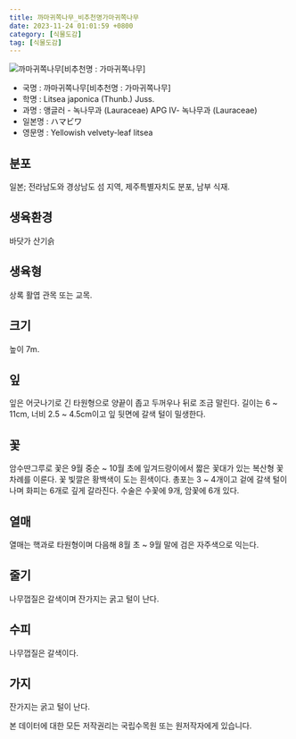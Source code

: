 ```yaml
---
title: 까마귀쪽나무_비추천명가마귀쪽나무
date: 2023-11-24 01:01:59 +0800
category: [식물도감]
tag: [식물도감]
---
```




![까마귀쪽나무[비추천명 : 가마귀쪽나무]](/fileUpload/plants/basic/Lauraceae/Litsea/11541/11541_4_th2.JPG)
- 국명 : 까마귀쪽나무[비추천명 : 가마귀쪽나무]
- 학명 : Litsea japonica (Thunb.) Juss.
- 과명 : 앵글러 - 녹나무과 (Lauraceae) APG Ⅳ- 녹나무과 (Lauraceae)
- 일본명 : ハマビワ
- 영문명 : Yellowish velvety-leaf litsea


## 분포
일본; 전라남도와 경상남도 섬 지역, 제주특별자치도 분포, 남부 식재.
## 생육환경
바닷가 산기슭
## 생육형
상록 활엽 관목 또는 교목.
## 크기
높이 7m. 
## 잎
잎은 어긋나기로 긴 타원형으로 양끝이 좁고 두꺼우나 뒤로 조금 말린다.  길이는 6 ~ 11cm, 너비 2.5 ~ 4.5cm이고 잎 뒷면에 갈색 털이 밀생한다. 
## 꽃
암수딴그루로 꽃은 9월 중순 ~ 10월 초에 잎겨드랑이에서 짧은 꽃대가 있는 복산형 꽃차례를 이룬다. 꽃 빛깔은 황백색이 도는 흰색이다. 총포는 3 ~ 4개이고 겉에 갈색 털이 나며 화피는 6개로 깊게 갈라진다. 수술은 수꽃에 9개, 암꽃에 6개 있다.
## 열매
열매는 핵과로 타원형이며 다음해 8월 초 ~ 9월 말에 검은 자주색으로 익는다.
## 줄기
나무껍질은 갈색이며 잔가지는 굵고 털이 난다. 
## 수피
나무껍질은 갈색이다.
## 가지
잔가지는 굵고 털이 난다. 






본 데이터에 대한 모든 저작권리는 국립수목원 또는 원저작자에게 있습니다.
